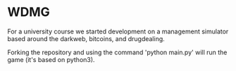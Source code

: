 # WDMG

For a university course we started development on a management simulator based around the darkweb, bitcoins, and drugdealing.

Forking the repository and using the command 'python main.py' will run the game (it's based on python3). 
